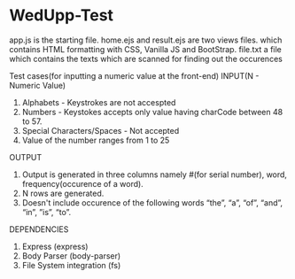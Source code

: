 # WedUpp-Test
app.js is the starting file.
home.ejs and result.ejs are two views files.
which contains HTML formatting with CSS, Vanilla JS and BootStrap.
file.txt a file which contains the texts which are scanned for finding out the occurences


Test cases(for inputting a numeric value at the front-end)
INPUT(N - Numeric Value)
1. Alphabets - Keystrokes are not accespted
2. Numbers - Keystokes accepts only value having charCode between 48 to 57.
3. Special Characters/Spaces - Not accepted
4. Value of the number ranges from 1 to 25

OUTPUT
1. Output is generated in three columns namely #(for serial number), word, frequency(occurence of a word).
2. N rows are generated.
3. Doesn't include occurence of the following words “the”, “a”, “of”, “and”, “in”, ”is”, “to”.


DEPENDENCIES
1. Express (express)
2. Body Parser (body-parser)
3. File System integration (fs)

